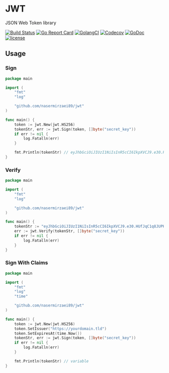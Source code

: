 # JWT

JSON Web Token library

[![Build Status](https://travis-ci.org/nasermirzaei89/jwt.svg?branch=master)](https://travis-ci.org/nasermirzaei89/jwt)
[![Go Report Card](https://goreportcard.com/badge/github.com/nasermirzaei89/jwt)](https://goreportcard.com/report/github.com/nasermirzaei89/jwt)
[![GolangCI](https://golangci.com/badges/github.com/nasermirzaei89/jwt.svg)](https://golangci.com/r/github.com/nasermirzaei89/jwt)
[![Codecov](https://codecov.io/gh/nasermirzaei89/jwt/branch/master/graph/badge.svg)](https://codecov.io/gh/nasermirzaei89/jwt)
[![GoDoc](https://godoc.org/github.com/nasermirzaei89/jwt?status.svg)](https://godoc.org/github.com/nasermirzaei89/jwt)
[![license](https://img.shields.io/github/license/mashape/apistatus.svg?maxAge=2592000)](https://raw.githubusercontent.com/nasermirzaei89/jwt/master/LICENSE)

## Usage

### Sign

```go
package main

import (
	"fmt"
	"log"

	"github.com/nasermirzaei89/jwt"
)

func main() {
	token := jwt.New(jwt.HS256)
	tokenStr, err := jwt.Sign(token, []byte("secret_key"))
	if err != nil {
		log.Fatalln(err)
	}

	fmt.Println(tokenStr) // eyJhbGciOiJIUzI1NiIsInR5cCI6IkpXVCJ9.e30.HUfJqC1q8JUPKD4jj8PZAYppSrQRL8tJHTljdcTfFCQ
}
```

### Verify

```go
package main

import (
	"fmt"
	"log"

	"github.com/nasermirzaei89/jwt"
)

func main() {
	tokenStr := "eyJhbGciOiJIUzI1NiIsInR5cCI6IkpXVCJ9.e30.HUfJqC1q8JUPKD4jj8PZAYppSrQRL8tJHTljdcTfFCQ"
    err := jwt.Verify(tokenStr, []byte("secret_key"))
	if err != nil {
		log.Fatalln(err)
	}
}
```


### Sign With Claims

```go
package main

import (
	"fmt"
	"log"
    "time"

	"github.com/nasermirzaei89/jwt"
)

func main() {
	token := jwt.New(jwt.HS256)
    token.SetIssuer("https://yourdomain.tld")
    token.SetExpiresAt(time.Now())
	tokenStr, err := jwt.Sign(token, []byte("secret_key"))
	if err != nil {
		log.Fatalln(err)
	}

	fmt.Println(tokenStr) // variable
}
```

